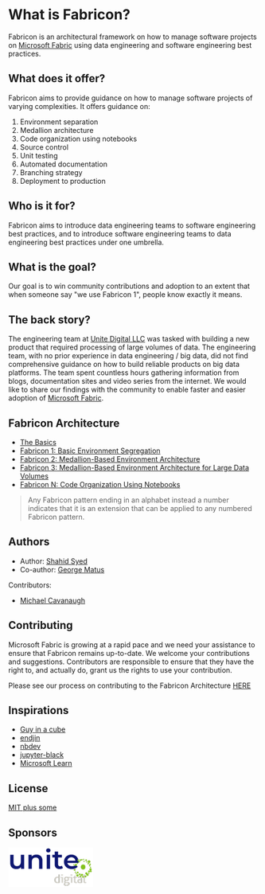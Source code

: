 # What is Fabricon?

Fabricon is an architectural framework on how to manage software projects on [Microsoft Fabric](https://learn.microsoft.com/en-us/fabric/get-started/microsoft-fabric-overview) using data engineering and software engineering best practices.

## What does it offer?

Fabricon aims to provide guidance on how to manage software projects of varying complexities. It offers guidance on:

1. Environment separation
2. Medallion architecture
3. Code organization using notebooks
4. Source control
5. Unit testing
6. Automated documentation
7. Branching strategy
8. Deployment to production

## Who is it for?

Fabricon aims to introduce data engineering teams to software engineering best practices, and to introduce software engineering teams to data engineering best practices under one umbrella.

## What is the goal?

Our goal is to win community contributions and adoption to an extent that when someone say "we use Fabricon 1", people know exactly it means.

## The back story?

The engineering team at [Unite Digital LLC](https://unitedigital.com) was tasked with building a new product that required processing of large volumes of data. The engineering team, with no prior experience in data engineering / big data, did not find comprehensive guidance on how to build reliable products on big data platforms. The team spent countless hours gathering information from blogs, documentation sites and video series from the internet. We would like to share our findings with the community to enable faster and easier adoption of [Microsoft Fabric](https://learn.microsoft.com/en-us/fabric/get-started/microsoft-fabric-overview).

## Fabricon Architecture

- [The Basics](./Basics/README.md)
- [Fabricon 1: Basic Environment Segregation](./Fabricon1/README.md)
- [Fabricon 2: Medallion-Based Environment Architecture](./Fabricon2/README.md)
- [Fabricon 3: Medallion-Based Environment Architecture for Large Data Volumes](./Fabricon3/README.md)
- [Fabricon N: Code Organization Using Notebooks](./FabriconN/README.md)

> Any Fabricon pattern ending in an alphabet instead a number indicates that it is an extension that can be applied to any numbered Fabricon pattern.

## Authors

- Author: [Shahid Syed](https://www.linkedin.com/in/smsyed)
- Co-author: [George Matus](https://github.com/GMat3)

Contributors:

- [Michael Cavanaugh](https://github.com/funkel1989)

## Contributing

Microsoft Fabric is growing at a rapid pace and we need your assistance to ensure that Fabricon remains up-to-date.
We welcome your contributions and suggestions. Contributors are responsible to ensure that they have the right to, and actually do, grant us the rights to use your contribution.

Please see our process on contributing to the Fabricon Architecture [HERE](CONTRIBUTING.md)

## Inspirations

- [Guy in a cube](https://www.youtube.com/@GuyInACube)
- [endjin](https://www.youtube.com/@endjin)
- [nbdev](https://nbdev.fast.ai)
- [jupyter-black](https://pypi.org/project/jupyter-black)
- [Microsoft Learn](https://learn.microsoft.com/en-us/fabric/get-started/microsoft-fabric-overview)

## License

[MIT plus some](./LICENSE)

## Sponsors

[![Unite Digital logo](./Images/unite_digital_logo.png)](https://unitedigital.com)